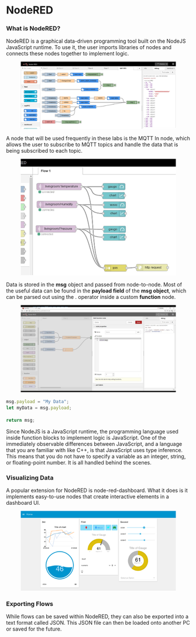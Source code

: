 # NodeRED

### What is NodeRED?

NodeRED is a graphical data-driven programming tool built on the NodeJS JavaScript runtime. To use it, the user imports libraries of nodes and connects these nodes together to implement logic.&#x20;

<figure><img src="../.gitbook/assets/image (2).png" alt=""><figcaption></figcaption></figure>

A node that will be used frequently in these labs is the MQTT In node, which allows the user to subscribe to MQTT topics and handle the data that is being subscribed to each topic.

<figure><img src="../.gitbook/assets/image (3).png" alt=""><figcaption></figcaption></figure>

Data is stored in the **msg** object and passed from node-to-node. Most of the useful data can be found in the **payload field** of the **msg object**, which can be parsed out using the . operator inside a custom **function** node.

<figure><img src="../.gitbook/assets/image (1).png" alt=""><figcaption></figcaption></figure>

```javascript
msg.payload = "My Data";
let myData = msg.payload;

return msg;
```

Since NodeJS is a JavaScript runtime, the programming language used inside function blocks to implement logic is JavaScript. One of the immediately observable differences between JavaScript, and a language that you are familiar with like C++, is that JavaScript uses type inference. This means that you do not have to specify a variable as an integer, string, or floating-point number. It is all handled behind the scenes.

### Visualizing Data

A popular extension for NodeRED is node-red-dashboard. What it does is it implements easy-to-use nodes that create interactive elements in a dashboard UI.

<figure><img src="../.gitbook/assets/image.png" alt=""><figcaption></figcaption></figure>

### Exporting Flows

While flows can be saved within NodeRED, they can also be exported into a text format called JSON. This JSON file can then be loaded onto another PC or saved for the future.


